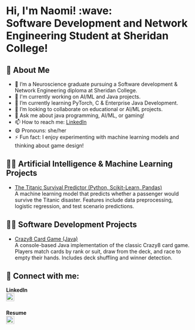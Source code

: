 <h1>Hi, I'm Naomi! :wave: <br/>Software Development and Network Engineering Student at Sheridan College!</h1>


## 🧠 About Me

- 🔭 I’m a Neuroscience graduate pursuing a Software development & Network Engineering diploma at Sheridan College.
- 🔭 I'm currently working on AI/ML and Java projects.
- 🌱 I’m currently learning PyTorch, C & Enterprise Java Development.
- 👯 I’m looking to collaborate on educational or AI/ML projects.
- 💬 Ask me about java programming, AI/ML, or gaming!
- 📫 How to reach me: [LinkedIn](https://www.linkedin.com/in/naomimolokwu)
- 😄 Pronouns: she/her
- ⚡ Fun fact: I enjoy experimenting with machine learning models and thinking about game design!

## 👨‍💻 Artificial Intelligence & Machine Learning Projects

- [The Titanic Survival Predictor (Python, Scikit-Learn, Pandas)](https://github.com/naomigracem/TitanicMLProject)  
  A machine learning model that predicts whether a passenger would survive the Titanic disaster. Features include data preprocessing, logistic regression, and test scenario predictions.

## 👨‍💻 Software Development Projects

- [Crazy8 Card Game (Java)](https://github.com/naomigracem/Crazy8Project)  
  A console-based Java implementation of the classic Crazy8 card game. Players match cards by rank or suit, draw from the deck, and race to empty their hands. Includes deck shuffling and winner detection.



## 🤳 Connect with me:

**LinkedIn**  
[<img align="left" alt="Naomi | LinkedIn" width="22px" src="https://cdn.jsdelivr.net/npm/simple-icons@v3/icons/linkedin.svg" />][linkedin]  

[linkedin]: https://www.linkedin.com/in/naomimolokwu

<br>

**Resume**  
[<img align="left" alt="Naomi | Resume" width="22px" src="https://upload.wikimedia.org/wikipedia/commons/8/87/PDF_file_icon.svg" />][resume]  

[resume]: https://github.com/naomigracem/naomigracem/raw/main/Naomi-Molokwu-Resume-2025.pdf


